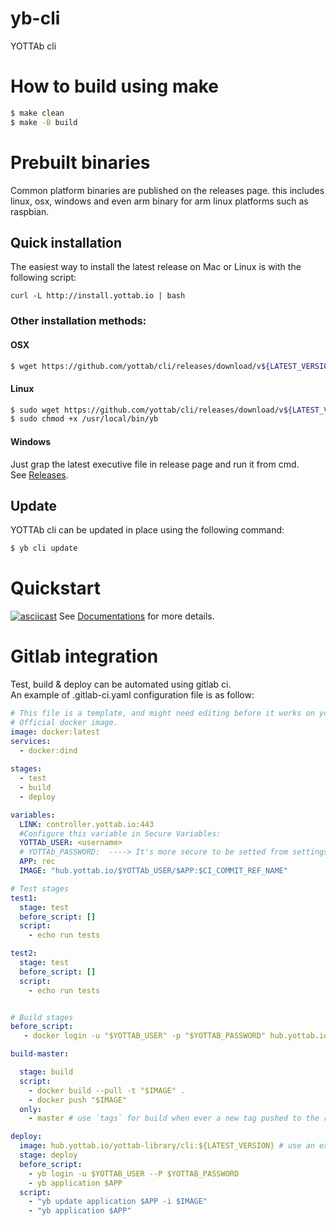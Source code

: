 # yb-cli
YOTTAb cli 

# How to build using make
```sh
$ make clean
$ make -B build
```
# Prebuilt binaries
Common platform binaries are published on the releases page. this includes linux, osx, windows and even arm binary for arm  linux platforms such as raspbian.
## Quick installation
The easiest way to install the latest release on Mac or Linux is with the following script:

```
curl -L http://install.yottab.io | bash
```
### Other installation methods:
#### OSX 
```sh
$ wget https://github.com/yottab/cli/releases/download/v${LATEST_VERSION}/yb-${LATEST_VERSION}-darwin-amd64 -O /usr/local/bin/yb
```
#### Linux
```sh
$ sudo wget https://github.com/yottab/cli/releases/download/v${LATEST_VERSION}/yb-v${LATEST_VERSION}-linux-amd64 -O /usr/local/bin/yb
$ sudo chmod +x /usr/local/bin/yb
```  
#### Windows 
Just grap the latest executive file in release page and run it from cmd.  
See [Releases](https://github.com/yottab/cli/releases).

## Update
YOTTAb cli can be updated in place using the following command:  
```sh
$ yb cli update
```  
# Quickstart
[![asciicast](https://asciinema.org/a/243119.svg)](https://asciinema.org/a/243119)
See [Documentations](http://docs.yottab.io/quickstart/) for more details.

# Gitlab integration
Test, build & deploy can be automated using gitlab ci.  
An example of .gitlab-ci.yaml configuration file is as follow:
```yaml
# This file is a template, and might need editing before it works on your project.
# Official docker image.
image: docker:latest
services:
  - docker:dind
  
stages:
  - test
  - build
  - deploy

variables:
  LINK: controller.yottab.io:443
  #Configure this variable in Secure Variables:
  YOTTAb_USER: <username>
  # YOTTAb_PASSWORD:  ----> It's more secure to be setted from settings -> ci/cd -> variables. 
  APP: rec
  IMAGE: "hub.yottab.io/$YOTTAb_USER/$APP:$CI_COMMIT_REF_NAME"

# Test stages
test1:
  stage: test
  before_script: []
  script:
    - echo run tests

test2:
  stage: test
  before_script: []
  script:
    - echo run tests


# Build stages
before_script:
   - docker login -u "$YOTTAB_USER" -p "$YOTTAB_PASSWORD" hub.yottab.io

build-master:

  stage: build
  script:
    - docker build --pull -t "$IMAGE" .
    - docker push "$IMAGE"
  only:
    - master # use `tags` for build when ever a new tag pushed to the repository

deploy: 
  image: hub.yottab.io/yottab-library/cli:${LATEST_VERSION} # use an existing git tag for the LATEST_VERSION variable.
  stage: deploy
  before_script:
    - yb login -u $YOTTAB_USER --P $YOTTAB_PASSWORD
    - yb application $APP
  script:
    - "yb update application $APP -i $IMAGE"
    - "yb application $APP"
```
